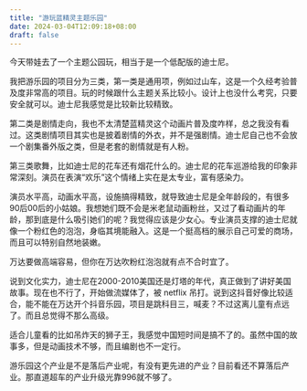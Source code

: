 ```yaml
---
title: "游玩蓝精灵主题乐园"
date: 2024-03-04T12:09:18+08:00
draft: false
---
```


今天带娃去了一个主题公园玩，相当于是一个低配版的迪士尼。

我把游乐园的项目分为三类，第一类是通用项，例如过山车，这是一个久经考验普及度非常高的项目。玩的时候跟什么主题关系比较小。设计上也没什么考究，只要安全就可以。迪士尼我感觉是比较新比较精致。

第二类是剧情走向，我也不太清楚蓝精灵这个动画片普及度咋样，总之我没有看过。这类剧情项目其实也是披着剧情的外衣，并不是强剧情。迪士尼自己也不会放一个剧集番外版之类，但是老套的剧情就是有人粉。

第三类歌舞，比如迪士尼的花车还有烟花什么的。迪士尼的花车巡游给我的印象非常深刻。演员在表演“欢乐”这个情绪上实在是太专业，富有感染力。

演员水平高，动画水平高，设施搞得精致，就导致迪士尼是全年龄段的，有很多90后00后的小姑娘。我想她们既不会是米老鼠动画粉丝，又过了看动画片的年龄，那到底是什么吸引她们的呢？我觉得应该是少女心。专业演员支撑的迪士尼就像一个粉红色的泡泡，身临其境能融入。这是一个挺高档的展示自己可爱的商场，而且可以特别自然地装嫩。

万达要做高端容易，但你在万达吹粉红泡泡就有点不合时宜了。

说到文化实力，迪士尼在2000-2010美国还是灯塔的年代，真正做到了讲好美国故事。现在也不行了，开始做流媒体了，被 netflix  吊打。说到这抖音好像比较适合，能不能在万达开个抖音乐园，项目是跳科目三，喊麦？不过这离儿童有点远了。而且总觉得不那么高级。

适合儿童看的比如吊炸天的狮子王，我感觉中国短时间是搞不了的。虽然中国的故事多，但是动画技术不够，而且编剧也不一定行。

游乐园这个产业是不是落后产业呢，有没有更先进的产业？目前看还不算落后产业。那直道超车的产业升级光靠996就不够了。
